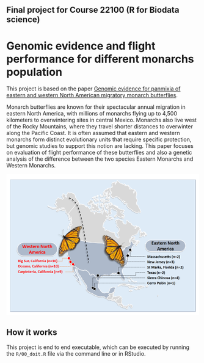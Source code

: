 ## Final project for Course 22100 (R for Biodata science)
# Genomic evidence and flight performance for different monarchs population

This project is based on the paper [Genomic evidence for panmixia of eastern and western North American migratory monarch butterflies](https://datadryad.org/stash/dataset/doi:10.5061%2Fdryad.hh4j1f6).

Monarch butterflies are known for their spectacular annual migration in eastern North America, with millions of monarchs flying up to 4,500 kilometers to overwintering sites in central Mexico. Monarchs also live west of the Rocky Mountains, where they travel shorter distances to overwinter along the Pacific Coast. It is often assumed that eastern and western monarchs form distinct evolutionary units that require specific protection, but genomic studies to support this notion are lacking. This paper focuses on evaluation of flight performance of these butterflies and also a genetic analysis of the difference between the two species Eastern Monarchs and Western Monarchs.

![Migration patterns of Monarchs](results/introduction.png)

## How it works

This project is end to end executable, which can be executed by running the `R/00_doit.R` file via the command line or in RStudio.